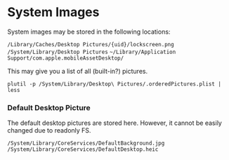 System Images
=============

System images may be stored in the following locations:

`/Library/Caches/Desktop Pictures/{uid}/lockscreen.png`
`/System/Library/Desktop Pictures`
`~/Library/Application Support/com.apple.mobileAssetDesktop/`

This may give you a list of all (built-in?) pictures.

`plutil -p /System/Library/Desktop\ Pictures/.orderedPictures.plist | less`

### Default Desktop Picture

The default desktop pictures are stored here. However, it cannot be easily
changed due to readonly FS.

```
/System/Library/CoreServices/DefaultBackground.jpg
/System/Library/CoreServices/DefaultDesktop.heic
```
